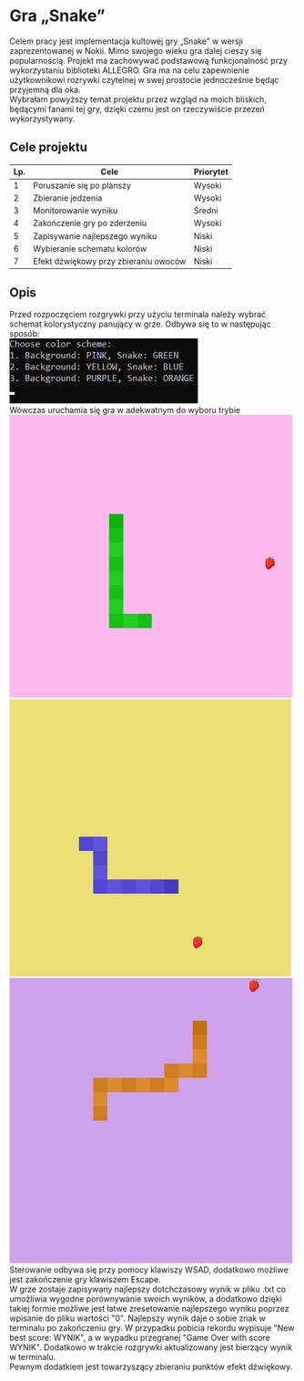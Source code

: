 # Gra „Snake”
Celem pracy jest implementacja kultowej gry „Snake” w wersji zaprezentowanej w Nokii. Mimo swojego wieku gra dalej cieszy się popularnością. Projekt ma zachowywać podstawową funkcjonalność przy wykorzystaniu biblioteki ALLEGRO.
Gra ma na celu zapewnienie użytkownikowi rozrywki czytelnej w swej prostocie jednocześnie będąc przyjemną dla oka.  
Wybrałam powyższy temat projektu przez wzgląd na moich bliskich, będącymi fanami tej gry, dzięki czemu jest on rzeczywiście przezeń wykorzystywany.
## Cele projektu
Lp. | Cele | Priorytet
--- | ---- | -------
1 | Poruszanie się po planszy | Wysoki
2 | Zbieranie jedzenia | Wysoki
3 | Monitorowanie wyniku | Średni
4 | Zakończenie gry po zderzeniu | Wysoki
5 | Zapisywanie najlepszego wyniku | Niski
6 | Wybieranie schematu kolorów | Niski
7 | Efekt dźwiękowy przy zbieraniu owoców | Niski

## Opis
Przed rozpoczęciem rozgrywki przy użyciu terminala należy wybrać schemat kolorystyczny panujący w grze. Odbywa się to w następując sposób:  
![chooseColorScheme menu](screenshots/chooseColorScheme.png)  
Wówczas uruchamia się gra w adekwatnym do wyboru trybie  
![scheme1](screenshots/scheme1.png)
![scheme2](screenshots/scheme2.png)
![scheme3](screenshots/scheme3.png)  
Sterowanie odbywa się przy pomocy klawiszy WSAD, dodatkowo możliwe jest zakończenie gry klawiszem Escape.  
W grze zostaje zapisywany najlepszy dotchczasowy wynik w pliku .txt co umożliwia wygodne porównywanie swoich wyników, a dodatkowo dzięki takiej formie możliwe jest łatwe zresetowanie najlepszego wyniku poprzez wpisanie do pliku wartości "0". Najlepszy wynik daje o sobie znak w terminalu po zakończeniu gry. W przypadku pobicia rekordu wypisuje "New best score: WYNIK", a w wypadku przegranej "Game Over with score WYNIK". Dodatkowo w trakcie rozgrywki aktualizowany jest bierzący wynik w terminalu.  
Pewnym dodatkiem jest towarzyszący zbieraniu punktów efekt dźwiękowy.
